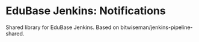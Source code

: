 # EduBase Jenkins: Notifications
Shared library for EduBase Jenkins. Based on bitwiseman/jenkins-pipeline-shared.